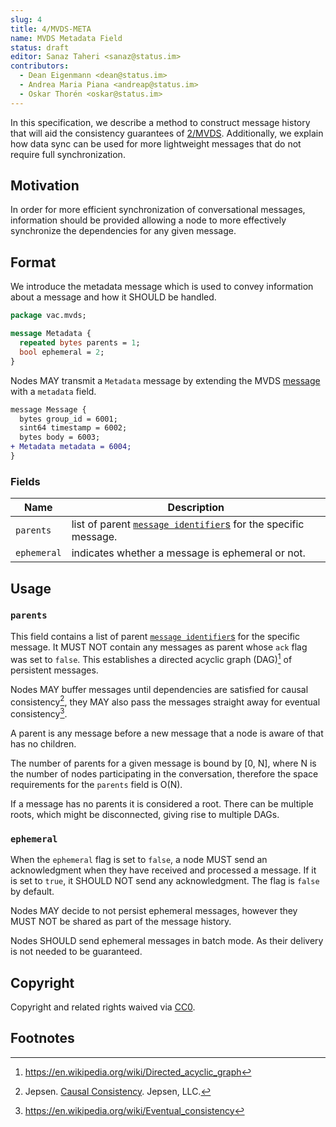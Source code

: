 ```yaml
---
slug: 4
title: 4/MVDS-META
name: MVDS Metadata Field
status: draft
editor: Sanaz Taheri <sanaz@status.im>
contributors:
  - Dean Eigenmann <dean@status.im>
  - Andrea Maria Piana <andreap@status.im>
  - Oskar Thorén <oskar@status.im>
---
```


In this specification, we describe a method to construct message history that will aid the consistency guarantees of [2/MVDS](/spec/2). Additionally, we explain how data sync can be used for more lightweight messages that do not require full synchronization.

## Motivation

In order for more efficient synchronization of conversational messages, information should be provided allowing a node to more effectively synchronize the dependencies for any given message.

## Format

We introduce the metadata message which is used to convey information about a message and how it SHOULD be handled.

```protobuf
package vac.mvds;

message Metadata {
  repeated bytes parents = 1;
  bool ephemeral = 2;
}
```

Nodes MAY transmit a `Metadata` message by extending the MVDS [message](/spec/2#payloads) with a `metadata` field.

```diff
message Message {
  bytes group_id = 6001;
  sint64 timestamp = 6002;
  bytes body = 6003;
+ Metadata metadata = 6004;
}
```

### Fields

| Name                   |   Description                                                                                                                    |
| ---------------------- | -------------------------------------------------------------------------------------------------------------------------------- |
| `parents`               |   list of parent [`message identifier`s](/spec/2#payloads) for the specific message. |            
| `ephemeral`         |   indicates whether a message is ephemeral or not.                                                             |

## Usage

### `parents`

This field contains a list of parent [`message identifier`s](/spec/2#payloads) for the specific message. It MUST NOT contain any messages as parent whose `ack` flag was set to `false`. This establishes a directed acyclic graph (DAG)[^1] of persistent messages.

Nodes MAY buffer messages until dependencies are satisfied for causal consistency[^2], they MAY also pass the messages straight away for eventual consistency[^3].

A parent is any message before a new message that a node is aware of that has no children.

The number of parents for a given message is bound by [0, N], where N is the number of nodes participating in the conversation, therefore the space requirements for the `parents` field is O(N).

If a message has no parents it is considered a root. There can be multiple roots, which might be disconnected, giving rise to multiple DAGs.

### `ephemeral`

When the `ephemeral` flag is set to `false`, a node MUST send an acknowledgment when they have received and processed a message. If it is set to `true`, it SHOULD NOT send any acknowledgment. The flag is `false` by default.

Nodes MAY decide to not persist ephemeral messages, however they MUST NOT be shared as part of the message history.

Nodes SHOULD send ephemeral messages in batch mode. As their delivery is not needed to be guaranteed.

## Copyright

Copyright and related rights waived via [CC0](https://creativecommons.org/publicdomain/zero/1.0/).

## Footnotes

[^1]: <https://en.wikipedia.org/wiki/Directed_acyclic_graph>
[^2]: Jepsen. [Causal Consistency](https://jepsen.io/consistency/models/causal). Jepsen, LLC.
[^3]: <https://en.wikipedia.org/wiki/Eventual_consistency>
